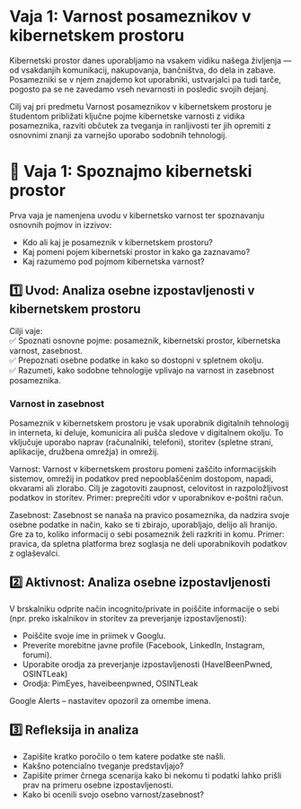# Vaja 1: Varnost posameznikov v kibernetskem prostoru

Kibernetski prostor danes uporabljamo na vsakem vidiku našega življenja — od vsakdanjih komunikacij, nakupovanja, bančništva, do dela in zabave. Posamezniki se v njem znajdemo kot uporabniki, ustvarjalci pa tudi tarče, pogosto pa se ne zavedamo vseh nevarnosti in posledic svojih dejanj.

Cilj vaj pri predmetu Varnost posameznikov v kibernetskem prostoru je študentom približati ključne pojme kibernetske varnosti z vidika posameznika, razviti občutek za tveganja in ranljivosti ter jih opremiti z osnovnimi znanji za varnejšo uporabo sodobnih tehnologij.

# 🧪 Vaja 1: Spoznajmo kibernetski prostor

Prva vaja je namenjena uvodu v kibernetsko varnost ter spoznavanju osnovnih pojmov in izzivov:

- Kdo ali kaj je posameznik v kibernetskem prostoru?
- Kaj pomeni pojem kibernetski prostor in kako ga zaznavamo?
- Kaj razumemo pod pojmom kibernetska varnost?

## 1️⃣ Uvod: Analiza osebne izpostavljenosti v kibernetskem prostoru

Cilji vaje:  
✅ Spoznati osnovne pojme: posameznik, kibernetski prostor, kibernetska varnost, zasebnost.  
✅ Prepoznati osebne podatke in kako so dostopni v spletnem okolju.  
✅ Razumeti, kako sodobne tehnologije vplivajo na varnost in zasebnost posameznika.  

### Varnost in zasebnost

Posameznik v kibernetskem prostoru je vsak uporabnik digitalnih tehnologij in interneta, ki deluje, komunicira ali pušča sledove v digitalnem okolju. To vključuje uporabo naprav (računalniki, telefoni), storitev (spletne strani, aplikacije, družbena omrežja) in omrežij.

Varnost:
Varnost v kibernetskem prostoru pomeni zaščito informacijskih sistemov, omrežij in podatkov pred nepooblaščenim dostopom, napadi, okvarami ali zlorabo. Cilj je zagotoviti zaupnost, celovitost in razpoložljivost podatkov in storitev.
Primer: preprečiti vdor v uporabnikov e-poštni račun.

Zasebnost:
Zasebnost se nanaša na pravico posameznika, da nadzira svoje osebne podatke in način, kako se ti zbirajo, uporabljajo, delijo ali hranijo. Gre za to, koliko informacij o sebi posameznik želi razkriti in komu.
Primer: pravica, da spletna platforma brez soglasja ne deli uporabnikovih podatkov z oglaševalci.

## 2️⃣ Aktivnost: Analiza osebne izpostavljenosti

V brskalniku odprite način incognito/private in poiščite informacije o sebi (npr. preko iskalnikov in storitev za preverjanje izpostavljenosti):
- Poiščite svoje ime in priimek v Googlu.
- Preverite morebitne javne profile (Facebook, LinkedIn, Instagram, forumi).
- Uporabite orodja za preverjanje izpostavljenosti (HaveIBeenPwned, OSINTLeak)
- Orodja: PimEyes, haveibeenpwned, OSINTLeak

Google Alerts – nastavitev opozoril za omembe imena.

## 3️⃣ Refleksija in analiza

- Zapišite kratko poročilo o tem katere podatke ste našli.
- Kakšno potencialno tveganje predstavljajo?
- Zapišite primer črnega scenarija kako bi nekomu ti podatki lahko prišli prav na primeru osebne izpostavljenosti.
- Kako bi ocenili svojo osebno varnost/zasebnost?